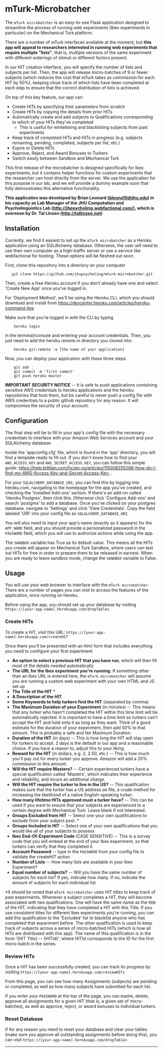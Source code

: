 # mTurk-Microbatcher

The `mTurk microbatcher` is an easy-to-use Flask application designed to streamline the process of running web experiments (Ibex experiments in particular) on the Mechanical Turk platform.

There are a number of mTurk interfaces available at the moment, but **this app will appeal to researchers interested in running web experiments that require multiple "lists"**, that is, multiple versions of the same experiment with different orderings of stimuli or different factors present.

In our HIT creation interface, you will specify the number of lists and subjects per list. Then, the app will release micro-batches of 9 or fewer subjects (which reduces the cost that mTurk takes as commission for each HIT by 50%), keeping close track of which lists have been completed at each step to ensure that the correct distribution of lists is achieved.

On top of this key feature, our app can:
  - Create HITs by specifying their parameters from scratch
  - Create HITs by copying the details from prior HITs
  - Automatically create and add subjects to Qualifications corresponding to which of your HITs they've completed
    - This is useful for whitelisting and blacklisting subjects from past experiments
  - Keep track of completed HITs and HITs in progress (e.g. subjects remaining, pending, completed, subjects per list, etc.)
  - Expire or Delete HITs
  - Approve, Reject, and Award Bonuses to Turkers
  - Switch easily between Sandbox and Mechanical Turk
  
This first release of the microbatcher is designed specifically for Ibex experiments, but it contains helper functions for custom experiments that the researcher can host directly from the server. We use the application for this purpose in our lab, and we will provide a dummy example soon that fully demonstrates this alternative functionality.

**This application was developed by Brian Leonard (bleona10@jhu.edu) in his capacity as Lab Manager of the JHU Computation and Psycholinguistics Lab (http://jhpsycholing.webfactional.com/), which is overseen by Dr. Tal Linzen (http://tallinzen.net)**
 
## Installation

Currently, we find it easiest to set up the `mTurk microbatcher` as a Heroku application using an SQLAlchemy database. Otherwise, the user will need to use their own computer as a high-traffic server or use a service like webfactional for hosting. These options will be fleshed out soon.

First, clone this repository into a directory on your computer
      
       git clone https://github.com/jhupsycholing/mturk-microbatcher.git
       
Then, create a free Heroku account if you don't already have one and select 'Create New App' once you've logged in.

For 'Deployment Method', we'll be using the Heroku CLI, which you should download and install from https://devcenter.heroku.com/articles/heroku-command-line

Make sure that you're logged in with the CLI by typing

        heroku login
        
in the terminal/console and entering your account credentials. Then, you just need to add the heroku remote in directory you cloned into:

        heroku git:remote -a [the name of your application]
        
Now, you can deploy your application with these three steps

        git add .
        git commit -m 'first commit'
        git push heroku master
        
 **IMPORTANT SECURITY NOTICE** -- It is safe to push applications containing sensitive AWS credentials to heroku applications and the heroku repositories that host them, but be careful to never push a config file with AWS credentials to a public github repository for any reason. It will compromise the security of your account.
        
## Configuration
        
The final step will be to fill in your app's config file with the necessary credentials to interface with your Amazon Web Services account and your SQLAlchemy database.

Inside the 'appconfig.cfg' file, which is found in the 'app' directory, you will find a template ready to fill out. If you don't know how to find your `AWS_ACCESS_KEY` and `AWS_SECRET_ACCESS_KEY`, you can follow this simple guide: https://help.bittitan.com/hc/en-us/articles/115008255268-How-do-I-find-my-AWS-Access-Key-and-Secret-Access-Key- . 

For your `SQLALCHEMY_DATABASE_URI`, you can find this by logging into heroku.com, navigating to the homepage for the app you've created, and checking the 'Installed Add-ons' section. If there's an add-on called 'Heroku Postgres', then click this. Otherwise click 'Configure Add-ons' and search 'postgres' to add a database. Once you've clicked on your postgres database, navigate to 'Settings' and click 'View Credentials'. Copy the field labeled 'URI' into your config file as `SQLALCHEMY_DATABASE_URI`.

You will also need to input your app's name (exactly as it appears) for the `APP_NAME` field, and you should provide a personalized password in the `PASSWORD` field, which you will use to authorize actions while using the app.

The `SANDBOX` variable has True as its default value. This means all the HITs you create will appear on Mechanical Turk Sandbox, where users can test out HITs for free in order to prepare them to be released in earnest. When you are ready to leave sandbox mode, change the `SANDBOX` variable to False.

## Usage

You will use your web browser to interface with the `mTurk microbatcher`. There are a number of pages you can visit to access the features of the application, once running on heroku.

Before using the app, you should set up your database by visiting `https://[your-app-name].herokuapp.com/dropTables`



### Create HITs

To create a HIT, visit this URL: `https://[your-app-name].herokuapp.com/createHIT`

Once there you'll be presented with an html form that includes everything you need to configure your first experiment:
  - **An option to select a previous HIT that you have run**, which will then fill most of the details needed automatically
  - **The URL for the Ibex experiment you're running**. If something other than an Ibex URL is entered here, the `mTurk microbatcher` will assume you are running a custom web experiment with your own HTML and JS set up
  - **The Title of the HIT** *
  - **A Description of the HIT**
  - **Some Keywords to help turkers find the HIT** (separated by comma)
  - **The Maximum Duration of your Experiment** (in minutes) -- This means that any turker who hasn't completed the HIT within this time limit will be automatically rejected. It is important to have a time limit so turkers can't accept the HIT and hold onto it as long as they want. Think of a good estimate for the duration of your experiment, then add 50% to that amount. This is probably a safe and fair Maximum Duration.
  - **Duration of the HIT** (in days) -- This is how long the HIT will stay open for turkers to accept. 2 days is the default in our app and a reasonable choice. If you have a reason to, adjust this to your liking.
  - **Reward for the HIT** (in dollars, e.g. 2, 2.50, etc.) -- This is how much you'll pay out for every turker you approve. Amazon will add a 20% commission to this amount. 
  - **Will the HIT require Masters?** -- Certain experienced turkers have a special qualification called 'Masters', which indicates their experience and reliability, and incurs an additional charge. 
  - **Will the HIT require the turker to live in the US?** -- This qualification makes sure that the turker has a US address on file, a crude method for increasing the likelihood of a native English-speaking turker.
  - **How many lifetime HITs approved must a turker have?** -- This can be used if you want to ensure that your subjects are experienced to a certain degree with Mechanical Turk. Leave blank if not interested.
  - **Groups Excluded from HIT** -- Select one your own qualifications to exclude from your subject pool. *
  - **Groups Included in HIT** -- Select one of your own qualifications that you would like all of your subjects to possess
  - **Ibex End-Of-Experiment Code** (CASE SENSITIVE) -- This is a survey code that you will embed at the end of your Ibex experiment, so that turkers can verify that they completed it.
  - **Account Password** -- type in the `PASSWORD` from your config file to validate the createHIT action
  - **Number of Lists** -- How many lists are available in your Ibex Experiment?
  - **Equal number of subjects?** -- Will you have the same number of subjects for each list? If yes, indicate how many. If no, indicate the amount of subjects for each individual list
  
  
*It should be noted that `mTurk microbatcher` uses HIT titles to keep track of past experiments. Whenever a subject completes a HIT, they will become associated with two qualifications. One will have the same name as the title of the HIT, indicating that they have completed a HIT with this Title. If you use consistent titles for different Ibex experiments you're running, you can add this qualification to the 'Excluded' list to blacklist anyone who has completed that experiment before. The other qualification is used to keep track of subjects across a series of micro-batched HITs (which is how all HITs are distributed with this app). The name of this qualification is in the form '{HIT Title} -- {HITId}', where HITId corresponds to the ID for the first micro-batch in the series.

  
### Review HITs

Once a HIT has been successfully created, you can track its progress by visiting `https://[your-app-name].herokuapp.com/reviewHITs`

From this page, you can see how many Assignments (subjects) are pending or completed, as well as how many subjects have submitted for each list.

If you enter your `PASSWORD` at the top of the page, you can expire, delete, approve all assignments for a given HIT (that is, a given set of micro-batches), as well as approve, reject, or award bonuses to individual turkers.

### Reset Database

If for any reason you need to reset your database and clear your tables (make sure you approve all outstanding assignments before doing this), you can visit `https://[your-app-name].herokuapp.com/dropTables`
  
  
--------------
  

  
  



